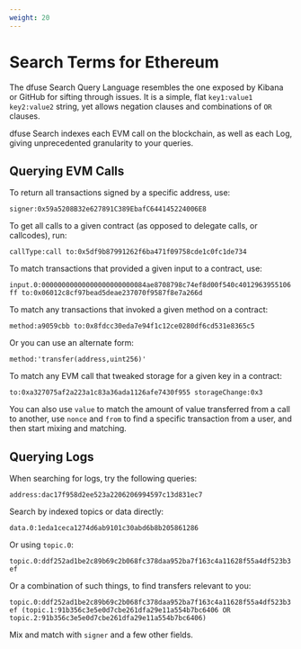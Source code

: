 ```yaml
---
weight: 20
---
```


# Search Terms for Ethereum

The dfuse Search Query Language resembles the one exposed by Kibana or GitHub for sifting through issues. It is a simple, flat `key1:value1 key2:value2` string, yet allows negation clauses and combinations of `OR` clauses.

dfuse Search indexes each EVM call on the blockchain, as well as each Log, giving unprecedented granularity to your queries.

## Querying EVM Calls

To return all transactions signed by a specific address, use:

`signer:0x59a5208B32e627891C389EbafC644145224006E8`

To get all calls to a given contract (as opposed to delegate calls, or callcodes), run:

`callType:call to:0x5df9b87991262f6ba471f09758cde1c0fc1de734`

To match transactions that provided a given input to a contract, use:

`input.0:00000000000000000000000084ae8708798c74ef8d00f540c4012963955106ff to:0x06012c8cf97bead5deae237070f9587f8e7a266d`

To match any transactions that invoked a given method on a contract:

`method:a9059cbb to:0x8fdcc30eda7e94f1c12ce0280df6cd531e8365c5`

Or you can use an alternate form:

`method:'transfer(address,uint256)'`

To match any EVM call that tweaked storage for a given key in a contract:

`to:0xa327075af2a223a1c83a36ada1126afe7430f955 storageChange:0x3`

You can also use `value` to match the amount of value transferred from a call to another, use `nonce` and `from` to find a specific transaction from a user, and then start mixing and matching.

## Querying Logs

When searching for logs, try the following queries:

`address:dac17f958d2ee523a2206206994597c13d831ec7`

Search by indexed topics or data directly:

`data.0:1eda1ceca1274d6ab9101c30abd6b8b205861286`

Or using `topic.0`:

`topic.0:ddf252ad1be2c89b69c2b068fc378daa952ba7f163c4a11628f55a4df523b3ef`

Or a combination of such things, to find transfers relevant to you:

`topic.0:ddf252ad1be2c89b69c2b068fc378daa952ba7f163c4a11628f55a4df523b3ef (topic.1:91b356c3e5e0d7cbe261dfa29e11a554b7bc6406 OR topic.2:91b356c3e5e0d7cbe261dfa29e11a554b7bc6406)`

Mix and match with `signer` and a few other fields.
